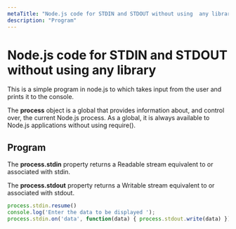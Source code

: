 ```yaml
---
metaTitle: "Node.js code for STDIN and STDOUT without using  any library"
description: "Program"
---
```


# Node.js code for STDIN and STDOUT without using  any library


This is a simple program in node.js to which takes input from the user and prints it to the console.

The **process** object is a global that provides information about, and control over, the current Node.js process. As a global, it is always available to Node.js applications without using require().



## Program


The **process.stdin** property returns a Readable stream equivalent to or associated with stdin.

The **process.stdout** property returns a Writable stream equivalent to or associated with stdout.

```js
process.stdin.resume()
console.log('Enter the data to be displayed ');
process.stdin.on('data', function(data) { process.stdout.write(data) })

```

